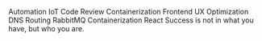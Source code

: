 Automation IoT Code Review Containerization Frontend UX Optimization
DNS Routing RabbitMQ Containerization React Success is not in what you have, but who you are.
